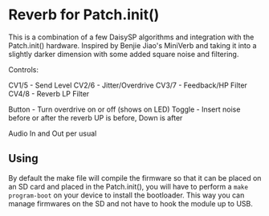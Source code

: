 # Reverb for Patch.init()

This is a combination of a few DaisySP algorithms and integration with the Patch.init() hardware. Inspired by Benjie Jiao's MiniVerb and taking it into a slightly darker dimension with some added square noise and filtering.

Controls:

CV1/5 - Send Level
CV2/6 - Jitter/Overdrive
CV3/7 - Feedback/HP Filter
CV4/8 - Reverb LP Filter

Button - Turn overdrive on or off (shows on LED)
Toggle - Insert noise before or after the reverb UP is before, Down is after

Audio In and Out per usual

## Using

By default the make file will compile the firmware so that it can be placed on an SD card and placed in the Patch.init(), you will have to perform a `make program-boot` on your device to install the bootloader. This way you can manage firmwares on the SD and not have to hook the module up to USB.
